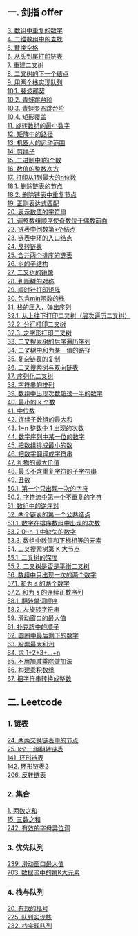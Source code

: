 ## 一. 剑指 offer
[3. 数组中重复的数字](https://github.com/HowieYuan/CodingInterviews/blob/master/src/main/java/offer/problem03/Three.java)<br />
[4. 二维数组中的查找](https://github.com/HowieYuan/CodingInterviews/blob/master/src/main/java/offer/problem04/Four.java)<br />
[5. 替换空格](https://github.com/HowieYuan/CodingInterviews/blob/master/src/main/java/offer/problem05/Five.java)<br />
[6. 从头到尾打印链表](https://github.com/HowieYuan/CodingInterviews/blob/master/src/main/java/offer/problem06/Six.java)<br />
[7. 重建二叉树](https://github.com/HowieYuan/CodingInterviews/blob/master/src/main/java/offer/problem07/Seven.java)<br />
[8. 二叉树的下一个结点](https://github.com/HowieYuan/CodingInterviews/blob/master/src/main/java/offer/problem08/Eight.java)<br />
[9. 用两个栈实现队列](https://github.com/HowieYuan/CodingInterviews/blob/master/src/main/java/offer/problem09/Nine.java)<br />
[10.1. 斐波那契](https://github.com/HowieYuan/CodingInterviews/blob/master/src/main/java/offer/problem10/Ten.java)<br />
[10.2. 青蛙跳台阶](https://github.com/HowieYuan/CodingInterviews/blob/master/src/main/java/offer/problem10/Ten2.java)<br />
[10.3. 青蛙变态跳台阶](https://github.com/HowieYuan/CodingInterviews/blob/master/src/main/java/offer/problem10/Ten3.java)<br />
[10.4. 矩形覆盖](https://github.com/HowieYuan/CodingInterviews/blob/master/src/main/java/offer/problem10/Ten4.java)<br />
[11. 旋转数组的最小数字](https://github.com/HowieYuan/CodingInterviews/blob/master/src/main/java/offer/problem11/Eleven.java)<br />
[12. 矩阵中的路径](https://github.com/HowieYuan/CodingInterviews/blob/master/src/main/java/offer/problem12/Twelve.java)<br />
[13. 机器人的运动范围](https://github.com/HowieYuan/CodingInterviews/blob/master/src/main/java/offer/problem13/Thirteen.java)<br />
[14. 剪绳子](https://github.com/HowieYuan/CodingInterviews/blob/master/src/main/java/offer/problem14/Fourteen.java)<br />
[15. 二进制中1的个数](https://github.com/HowieYuan/CodingInterviews/blob/master/src/main/java/offer/problem15/Fifteen.java)<br />
[16. 数值的整数次方](https://github.com/HowieYuan/CodingInterviews/blob/master/src/main/java/offer/problem16/Power.java)<br />
[17. 打印从1到最大的n位数](https://github.com/HowieYuan/CodingInterviews/blob/master/src/main/java/offer/problem17/ToMax.java)<br />
[18.1. 删除链表的节点](https://github.com/HowieYuan/CodingInterviews/blob/master/src/main/java/offer/problem18/DeleteNode.java)<br />
[18.2. 删除链表中重复节点](https://github.com/HowieYuan/CodingInterviews/blob/master/src/main/java/offer/problem18/DeleteDuplication.java)<br />
[19. 正则表达式匹配](https://github.com/HowieYuan/CodingInterviews/blob/master/src/main/java/offer/problem19/MatchRegularExpression.java)<br />
[20. 表示数值的字符串](https://github.com/HowieYuan/CodingInterviews/blob/master/src/main/java/offer/problem20/IsNumeric.java)<br />
[21. 调整数组顺序使奇数位于偶数前面](https://github.com/HowieYuan/CodingInterviews/blob/master/src/main/java/offer/problem21/ExchangeOddEven.java)<br />
[22. 链表中倒数第k个结点](https://github.com/HowieYuan/CodingInterviews/blob/master/src/main/java/offer/problem22/FindKthToTail.java)<br />
[23. 链表中环的入口结点](https://github.com/HowieYuan/CodingInterviews/blob/master/src/main/java/offer/problem23/EntryNodeOfLoop.java)<br />
[24. 反转链表](https://github.com/HowieYuan/CodingInterviews/blob/master/src/main/java/offer/problem24/ReverseList.java)<br />
[25. 合并两个排序的链表](https://github.com/HowieYuan/CodingInterviews/blob/master/src/main/java/offer/problem25/MergeSortedList.java)<br />
[26. 树的子结构](https://github.com/HowieYuan/CodingInterviews/blob/master/src/main/java/offer/problem26/HasSubtree.java)<br />
[27. 二叉树的镜像](https://github.com/HowieYuan/CodingInterviews/blob/master/src/main/java/offer/problem27/MirrorTree.java)<br />
[28. 判断树的对称](https://github.com/HowieYuan/CodingInterviews/blob/master/src/main/java/offer/problem28/SymmetricalTree.java)<br />
[29. 顺时针打印矩阵](https://github.com/HowieYuan/CodingInterviews/blob/master/src/main/java/offer/problem29/MatrixCircle.java)<br />
[30. 包含min函数的栈](https://github.com/HowieYuan/CodingInterviews/blob/master/src/main/java/offer/problem30/MinStack.java)<br />
[31. 栈的压入，弹出序列](https://github.com/HowieYuan/CodingInterviews/blob/master/src/main/java/offer/problem31/IsPopOrder.java)<br />
[32.1. 从上往下打印二叉树（层次遍历二叉树）](https://github.com/HowieYuan/CodingInterviews/blob/master/src/main/java/offer/problem32/PrintTreeFromTopToBottom.java)<br />
[32.2. 分行打印二叉树](https://github.com/HowieYuan/CodingInterviews/blob/master/src/main/java/offer/problem32/PrintTreeInLines.java)<br />
[32.3. 之字形打印二叉树](https://github.com/HowieYuan/CodingInterviews/blob/master/src/main/java/offer/problem32/PrintTreeInZigzag.java)<br />
[33. 二叉搜索树的后序遍历序列](https://github.com/HowieYuan/CodingInterviews/blob/master/src/main/java/offer/problem33/VerifySquenceOfBST.java)<br />
[34. 二叉树中和为某一值的路径](https://github.com/HowieYuan/CodingInterviews/blob/master/src/main/java/offer/problem34/FindTreePath.java)<br />
[35. 复杂链表的复制](https://github.com/HowieYuan/CodingInterviews/blob/master/src/main/java/offer/problem35/LinkedListClone.java)<br />
[36. 二叉搜索树与双向链表](https://github.com/HowieYuan/CodingInterviews/blob/master/src/main/java/offer/problem36/Convert.java)<br />
[37. 序列化二叉树](https://github.com/HowieYuan/CodingInterviews/blob/master/src/main/java/offer/problem37/SerializeTree.java)<br />
[38. 字符串的排列](https://github.com/HowieYuan/CodingInterviews/blob/master/src/main/java/offer/problem38/PermutationString.java)<br />
[39. 数组中出现次数超过一半的数字](https://github.com/HowieYuan/CodingInterviews/blob/master/src/main/java/offer/problem39/MoreThanHalfNum.java)<br />
[40. 最小的 k 个数](https://github.com/HowieYuan/CodingInterviews/blob/master/src/main/java/offer/problem40/GetLeastNumbers.java)<br />
[41. 中位数](https://github.com/HowieYuan/CodingInterviews/blob/master/src/main/java/offer/problem41/Median.java)<br />
[42. 连续子数组的最大和](https://github.com/HowieYuan/CodingInterviews/blob/master/src/main/java/offer/problem42/FindGreatestSumOfSubArray.java)<br />
[43. 1~n 整数中 1 出现的次数](https://github.com/HowieYuan/CodingInterviews/blob/master/src/main/java/offer/problem43/NumberOf1Between1AndN.java)<br />
[44. 数字序列中某一位的数字](https://github.com/HowieYuan/CodingInterviews/blob/master/src/main/java/offer/problem44/DigitAtIndex.java)<br />
[45. 把数组排成最小的数](https://github.com/HowieYuan/CodingInterviews/blob/master/src/main/java/offer/problem45/PrintMinNumber.java)<br />
[46. 把数字翻译成字符串](https://github.com/HowieYuan/CodingInterviews/blob/master/src/main/java/offer/problem46/GetTranslationCount.java)<br />
[47. 礼物的最大价值](https://github.com/HowieYuan/CodingInterviews/blob/master/src/main/java/offer/problem47/GiftMaxValue.java)<br />
[48. 最长不含重复字符的子字符串](https://github.com/HowieYuan/CodingInterviews/blob/master/src/main/java/offer/problem48/LongestSubstringWithoutDup.java)<br />
[49. 丑数](https://github.com/HowieYuan/CodingInterviews/blob/master/src/main/java/offer/problem49/GetUglyNumber.java)<br />
[50.1. 第一个只出现一次的字符](https://github.com/HowieYuan/CodingInterviews/blob/master/src/main/java/offer/problem50/FirstNotRepeatingChar.java)<br />
[50.2. 字符流中第一个不重复的字符](https://github.com/HowieYuan/CodingInterviews/blob/master/src/main/java/offer/problem50/FirstNotRepeatingCharInStream.java)<br />
[51. 数组中的逆序对](https://github.com/HowieYuan/CodingInterviews/blob/master/src/main/java/offer/problem51/InversePairsCode.java)<br />
[52. 两个链表的第一个公共结点](https://github.com/HowieYuan/CodingInterviews/blob/master/src/main/java/offer/problem52/FindFirstCommonNode.java)<br />
[53.1. 数字在排序数组中出现的次数](https://github.com/HowieYuan/CodingInterviews/blob/master/src/main/java/offer/problem53/GetNumberOfK.java)<br />
[53.2 0~n-1 中缺失的数字](https://github.com/HowieYuan/CodingInterviews/blob/master/src/main/java/offer/problem53/GetMissingNumber.java)<br />
[53.3. 数组中数值和下标相等的元素](https://github.com/HowieYuan/CodingInterviews/blob/master/src/main/java/offer/problem53/GetNumberSameAsIndex.java)<br />
[54. 二叉搜索树第 K 大节点](https://github.com/HowieYuan/CodingInterviews/blob/master/src/main/java/offer/problem54/KthNode.java)<br />
[55.1. 二叉树的深度](https://github.com/HowieYuan/CodingInterviews/blob/master/src/main/java/offer/problem55/TreeDepth.java)<br />
[55.2. 二叉树是否是平衡二叉树](https://github.com/HowieYuan/CodingInterviews/blob/master/src/main/java/offer/problem55/IsBalancedTree.java)<br />
[56. 数组中只出现一次的两个数字](https://github.com/HowieYuan/CodingInterviews/blob/master/src/main/java/offer/problem56/FindNumsAppearOnce.java)<br />
[57.1. 和为 s 的两个数字](https://github.com/HowieYuan/CodingInterviews/blob/master/src/main/java/offer/problem57/FindNumbersWithSum.java)<br />
[57.2. 和为 s 的连续正数序列](https://github.com/HowieYuan/CodingInterviews/blob/master/src/main/java/offer/problem57/FindContinuousSequence.java)<br />
[58.1. 翻转单词顺序](https://github.com/HowieYuan/CodingInterviews/blob/master/src/main/java/offer/problem58/ReverseSentence.java)<br />
[58.2. 左旋转字符串](https://github.com/HowieYuan/CodingInterviews/blob/master/src/main/java/offer/problem58/LeftRotateString.java)<br />
[59. 滑动窗口的最大值](https://github.com/HowieYuan/CodingInterviews/blob/master/src/main/java/offer/problem59/MaxInWindows.java)<br />
[61. 扑克牌中的顺子](https://github.com/HowieYuan/CodingInterviews/blob/master/src/main/java/offer/problem61/IsContinuous.java)<br />
[62. 圆圈中最后剩下的数字](https://github.com/HowieYuan/CodingInterviews/blob/master/src/main/java/offer/problem62/LastRemainingInCircle.java)<br />
[63. 股票最大利润](https://github.com/HowieYuan/CodingInterviews/blob/master/src/main/java/offer/problem63/StockMaxProfit.java)<br />
[64. 求 1+2+3+...+n](https://github.com/HowieYuan/CodingInterviews/blob/master/src/main/java/offer/problem64/Accumulate.java)<br />
[65. 不用加减乘除做加法](https://github.com/HowieYuan/CodingInterviews/blob/master/src/main/java/offer/problem65/AddWithoutFourOperator.java)<br />
[66. 构建乘积数组](https://github.com/HowieYuan/CodingInterviews/blob/master/src/main/java/offer/problem66/Multiply.java)<br />
[67. 把字符串转换成整数](https://github.com/HowieYuan/CodingInterviews/blob/master/src/main/java/offer/problem67/StringToInt.java)<br />



## 二. Leetcode
### 1. 链表
[24. 两两交换链表中的节点](https://github.com/HowieYuan/CodingInterviews/blob/master/src/main/java/leetcode/linkedList/problem24/SwapNodes.java)<br />
[25. k个一组翻转链表](https://github.com/HowieYuan/CodingInterviews/blob/master/src/main/java/leetcode/linkedList/problem25/ReverseNodesInKGroup.java)<br />
[141. 环形链表](https://github.com/HowieYuan/CodingInterviews/blob/master/src/main/java/leetcode/linkedList/problem141/LinkedListCycle.java)<br />
[142. 环形链表2](https://github.com/HowieYuan/CodingInterviews/blob/master/src/main/java/leetcode/linkedList/problem142/LinkedListCycle2.java)<br />
[206. 反转链表](https://github.com/HowieYuan/CodingInterviews/blob/master/src/main/java/leetcode/linkedList/problem206/Reverse.java)<br />

### 2. 集合
[1. 两数之和](https://github.com/HowieYuan/CodingInterviews/blob/master/src/main/java/leetcode/collection/problem1/TwoSum.java)<br />
[15. 三数之和](https://github.com/HowieYuan/CodingInterviews/blob/master/src/main/java/leetcode/collection/problem15/ThreeSum.java)<br />
[242. 有效的字母异位词](https://github.com/HowieYuan/CodingInterviews/blob/master/src/main/java/leetcode/collection/problem242/ValidAnagram.java)<br />


### 3. 优先队列
[239. 滑动窗口最大值](https://github.com/HowieYuan/CodingInterviews/blob/master/src/main/java/leetcode/priorityQueue/problem239/MaxSlidingWindow.java)<br />
[703. 数据流中的第K大元素](https://github.com/HowieYuan/CodingInterviews/blob/master/src/main/java/leetcode/priorityQueue/problem703/KthLargest.java)<br />

### 4. 栈与队列
[20. 有效的括号](https://github.com/HowieYuan/CodingInterviews/blob/master/src/main/java/leetcode/stackAndQueue/problem20/ValidParentheses.java)<br />
[225. 队列实现栈](https://github.com/HowieYuan/CodingInterviews/blob/master/src/main/java/leetcode/stackAndQueue/problem225/MyStack.java)<br />
[232. 栈实现队列](https://github.com/HowieYuan/CodingInterviews/blob/master/src/main/java/leetcode/stackAndQueue/problem232/MyQueue.java)<br />
